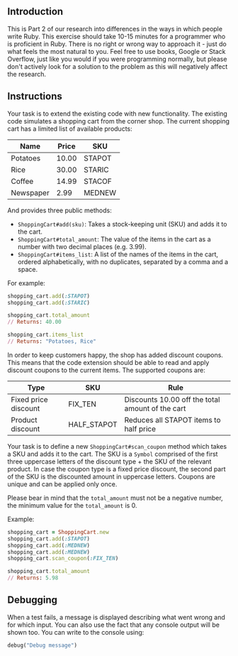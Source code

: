 ## Introduction

This is Part 2 of our research into differences in the ways in which people write Ruby. This exercise should take 10-15 minutes for a programmer who is proficient in Ruby. There is no right or wrong way to approach it - just do what feels the most natural to you. Feel free to use books, Google or Stack Overflow, just like you would if you were programming normally, but please don't actively look for a solution to the problem as this will negatively affect the research.

## Instructions

Your task is to extend the existing code with new functionality. The existing code simulates a shopping cart from the corner shop. The current shopping cart has a limited list of available products:

| Name      | Price | SKU    |
| --------- | ----- | ------ |
| Potatoes  | 10.00 | STAPOT |
| Rice      | 30.00 | STARIC |
| Coffee    | 14.99 | STACOF |
| Newspaper | 2.99  | MEDNEW |

And provides three public methods:

- `ShoppingCart#add(sku)`: Takes a stock-keeping unit (SKU) and adds it to the cart.
- `ShoppingCart#total_amount`: The value of the items in the cart as a number with two decimal places (e.g. 3.99).
- `ShoppingCart#items_list`: A list of the names of the items in the cart, ordered alphabetically, with no duplicates, separated by a comma and a space.

For example:

```ruby
shopping_cart.add(:STAPOT)
shopping_cart.add(:STARIC)

shopping_cart.total_amount
// Returns: 40.00

shopping_cart.items_list
// Returns: "Potatoes, Rice"
```

In order to keep customers happy, the shop has added discount coupons. This means that the code extension should be able to read and apply discount coupons to the current items. The supported coupons are:

| Type                 | SKU         | Rule                                             |
| -------------------- | ----------- | ------------------------------------------------ |
| Fixed price discount | FIX_TEN     | Discounts 10.00 off the total amount of the cart |
| Product discount     | HALF_STAPOT | Reduces all STAPOT items to half price           |

Your task is to define a new `ShoppingCart#scan_coupon` method which takes a SKU and adds it to the cart. The SKU is a `Symbol` comprised of the first three uppercase letters of the discount type + the SKU of the relevant product. In case the coupon type is a fixed price discount, the second part of the SKU is the discounted amount in uppercase letters. Coupons are unique and can be applied only once.

Please bear in mind that the `total_amount` must not be a negative number, the minimum value for the `total_amount` is 0.

Example:

```ruby
shopping_cart = ShoppingCart.new
shopping_cart.add(:STAPOT)
shopping_cart.add(:MEDNEW)
shopping_cart.add(:MEDNEW)
shopping_cart.scan_coupon(:FIX_TEN)

shopping_cart.total_amount
// Returns: 5.98
```

## Debugging

When a test fails, a message is displayed describing what went wrong and for which input. You can also use the fact that any console output will be shown too. You can write to the console using:

```ruby
debug("Debug message")
```
